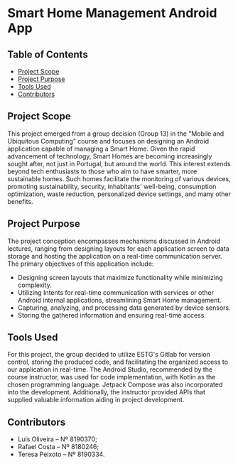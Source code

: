 # Smart Home Management Android App 

## Table of Contents
- [Project Scope](#project-scope)
- [Project Purpose](#project-purpose)
- [Tools Used](#tools-used)
- [Contributors](#contributors)
  
## Project Scope

This project emerged from a group decision (Group 13) in the "Mobile and Ubiquitous Computing" course and focuses on designing an Android application capable of managing a Smart Home. Given the rapid advancement of technology, Smart Homes are becoming increasingly sought after, not just in Portugal, but around the world. This interest extends beyond tech enthusiasts to those who aim to have smarter, more sustainable homes. Such homes facilitate the monitoring of various devices, promoting sustainability, security, inhabitants' well-being, consumption optimization, waste reduction, personalized device settings, and many other benefits.

## Project Purpose

The project conception encompasses mechanisms discussed in Android lectures, ranging from designing layouts for each application screen to data storage and hosting the application on a real-time communication server. The primary objectives of this application include:

- Designing screen layouts that maximize functionality while minimizing complexity.
- Utilizing Intents for real-time communication with services or other Android internal applications, streamlining Smart Home management.
- Capturing, analyzing, and processing data generated by device sensors.
- Storing the gathered information and ensuring real-time access.

## Tools Used

For this project, the group decided to utilize ESTG's Gitlab for version control, storing the produced code, and facilitating the organized access to our application in real-time. The Android Studio, recommended by the course instructor, was used for code implementation, with Kotlin as the chosen programming language. Jetpack Compose was also incorporated into the development. Additionally, the instructor provided APIs that supplied valuable information aiding in project development.

## Contributors
- Luís Oliveira – Nº 8190370; 
- Rafael Costa – Nº 8180246; 
- Teresa Peixoto – Nº 8190334. 

